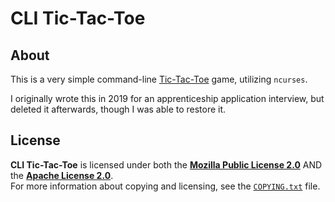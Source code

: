 <!--
  Copyright (c) 2022 Michael Federczuk
  SPDX-License-Identifier: CC-BY-SA-4.0
-->

# CLI Tic-Tac-Toe #

## About ##

This is a very simple command-line [Tic-Tac-Toe] game, utilizing `ncurses`.

I originally wrote this in 2019 for an apprenticeship application interview, but deleted it afterwards, though I was able to restore it.

[Tic-Tac-Toe]: <https://en.wikipedia.org/wiki/Tic-tac-toe> "Tic-tac-toe - Wikipedia"

## License ##

**CLI Tic-Tac-Toe** is licensed under both the [**Mozilla Public License 2.0**](LICENSES/MPL-2.0.txt) AND the
[**Apache License 2.0**](LICENSES/Apache-2.0.txt).  
For more information about copying and licensing, see the [`COPYING.txt`](COPYING.txt) file.
